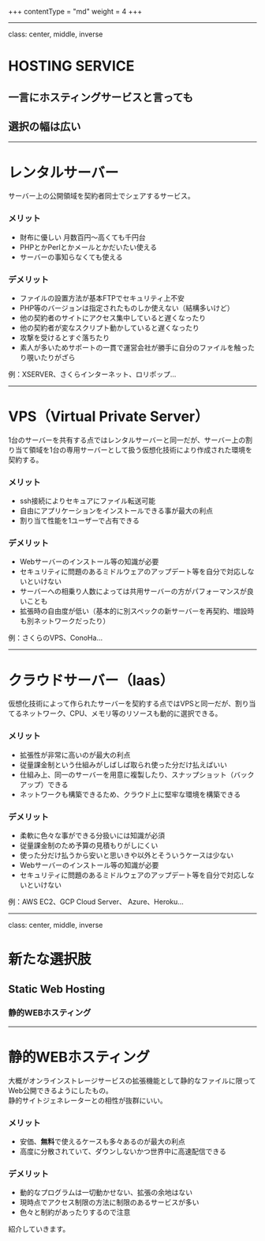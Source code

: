 +++
contentType = "md"
weight = 4
+++

---
class: center, middle, inverse

# HOSTING SERVICE  

## 一言にホスティングサービスと言っても
## 選択の幅は広い


---

# レンタルサーバー

サーバー上の公開領域を契約者同士でシェアするサービス。

### メリット

* 財布に優しい 月数百円〜高くても千円台
* PHPとかPerlとかメールとかだいたい使える
* サーバーの事知らなくても使える


### デメリット

* ファイルの設置方法が基本FTPでセキュリティ上不安
* PHP等のバージョンは指定されたものしか使えない（結構多いけど）
* 他の契約者のサイトにアクセス集中していると遅くなったり
* 他の契約者が変なスクリプト動かしていると遅くなったり
* 攻撃を受けるとすぐ落ちたり
* 素人が多いためサポートの一貫で運営会社が勝手に自分のファイルを触ったり覗いたりがざら

例：XSERVER、さくらインターネット、ロリポップ...

---

# VPS（Virtual Private Server）

1台のサーバーを共有する点ではレンタルサーバーと同一だが、サーバー上の割り当て領域を1台の専用サーバーとして扱う仮想化技術により作成された環境を契約する。

### メリット

* ssh接続によりセキュアにファイル転送可能
* 自由にアプリケーションをインストールできる事が最大の利点
* 割り当て性能を1ユーザーで占有できる

### デメリット

* Webサーバーのインストール等の知識が必要
* セキュリティに問題のあるミドルウェアのアップデート等を自分で対応しないといけない
* サーバーへの相乗り人数によっては共用サーバーの方がパフォーマンスが良いことも
* 拡張時の自由度が低い（基本的に別スペックの新サーバーを再契約、増設時も別ネットワークだったり）


例：さくらのVPS、ConoHa...

---

# クラウドサーバー（Iaas）

仮想化技術によって作られたサーバーを契約する点ではVPSと同一だが、割り当てるネットワーク、CPU、メモリ等のリソースも動的に選択できる。

### メリット

* 拡張性が非常に高いのが最大の利点
* 従量課金制という仕組みがしばしば取られ使った分だけ払えばいい
* 仕組み上、同一のサーバーを用意に複製したり、スナップショット（バックアップ）できる
* ネットワークも構築できるため、クラウド上に堅牢な環境を構築できる

### デメリット

* 柔軟に色々な事ができる分扱いには知識が必須
* 従量課金制のため予算の見積もりがしにくい
* 使った分だけ払うから安いと思いきや以外とそういうケースは少ない
* Webサーバーのインストール等の知識が必要
* セキュリティに問題のあるミドルウェアのアップデート等を自分で対応しないといけない

例：AWS EC2、GCP Cloud Server、 Azure、Heroku...


---

class: center, middle, inverse

# 新たな選択肢

## Static Web Hosting
### 静的WEBホスティング

---

# 静的WEBホスティング

大概がオンラインストレージサービスの拡張機能として静的なファイルに限ってWeb公開できるようにしたもの。  
静的サイトジェネレーターとの相性が抜群にいい。

### メリット

* 安価、**無料**で使えるケースも多々あるのが最大の利点
* 高度に分散されていて、ダウンしないかつ世界中に高速配信できる

### デメリット

* 動的なプログラムは一切動かせない、拡張の余地はない
* 現時点でアクセス制限の方法に制限のあるサービスが多い
* 色々と制約があったりするので注意

紹介していきます。

